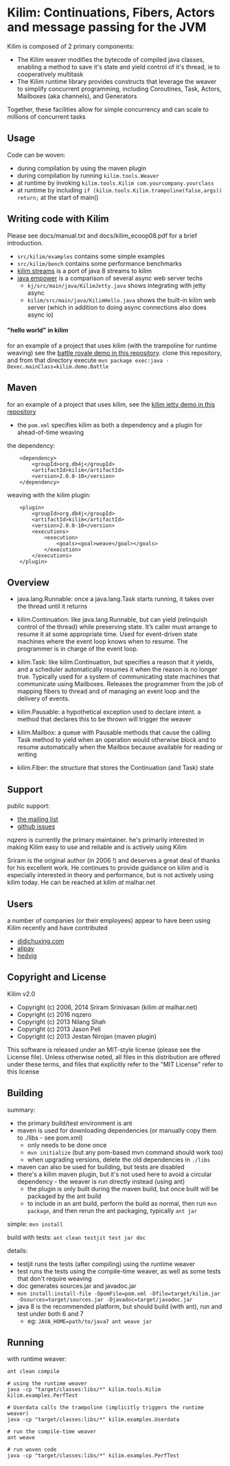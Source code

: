 # **Kilim**: Continuations, Fibers, Actors and message passing for the JVM

Kilim is composed of 2 primary components:
* The Kilim weaver modifies the bytecode of compiled java classes, enabling a method to save it's state
and yield control of it's thread, ie to cooperatively multitask
* The Kilim runtime library provides constructs that leverage the weaver to simplify concurrent programming, including Coroutines, Task, Actors, Mailboxes (aka channels), and Generators


Together, these facilities allow for simple concurrency and can scale to millions of concurrent tasks



## Usage

Code can be woven:
* during compilation by using the maven plugin
* during compilation by running `kilim.tools.Weaver`
* at runtime by invoking `kilim.tools.Kilim com.yourcompany.yourclass`
* at runtime by including `if (kilim.tools.Kilim.trampoline(false,args)) return;` at the start of main()




## Writing code with Kilim

Please see docs/manual.txt and docs/kilim_ecoop08.pdf for a brief
introduction.

* `src/kilim/examples` contains some simple examples
* `src/kilim/bench` contains some performance benchmarks
* [kilim streams](https://github.com/nqzero/kilim-streams) is a port of java 8 streams to kilim
* [java empower](https://github.com/nqzero/jempower) is a comparison of several async web server techs
  * `kj/src/main/java/KilimJetty.java` shows integrating with jetty async
  * `kilim/src/main/java/KilimHello.java` shows the built-in kilim web server (which in addition to doing async connections also does async io)

#### "hello world" in kilim

for an example of a project that uses kilim (with the trampoline for runtime weaving) see the
[battle royale demo in this repository](https://github.com/nqzero/kilim/tree/master/demos/battle).
clone this repository, and from that directory execute `mvn package exec:java -Dexec.mainClass=kilim.demo.Battle`


## Maven

for an example of a project that uses kilim, see 
the [kilim jetty demo in this repository](https://github.com/nqzero/kilim/tree/master/demos/jetty)
- the `pom.xml` specifies kilim as both a dependency and a plugin for ahead-of-time weaving


the dependency:

```
    <dependency>
        <groupId>org.db4j</groupId>
        <artifactId>kilim</artifactId>
        <version>2.0.0-10</version>
    </dependency>
```

weaving with the kilim plugin:

```
    <plugin>
        <groupId>org.db4j</groupId>
        <artifactId>kilim</artifactId>
        <version>2.0.0-10</version>
        <executions>
            <execution>
                <goals><goal>weave</goal></goals>
            </execution>
        </executions>
    </plugin>
```



## Overview

* java.lang.Runnable:   once a java.lang.Task starts running, it takes over the thread until it returns

* kilim.Continuation:  like java.lang.Runnable, but can yield (relinquish control of the thread) while preserving state. It’s caller must arrange to resume it at some appropriate time. Used for event-driven state machines where the event loop knows when to resume. The programmer is in charge of the event loop.

* kilim.Task:  like kilim.Continuation, but specifies a reason that it yields, and a scheduler automatically resumes it when the reason is no longer true. Typically used for a system of communicating state machines that communicate using Mailboxes. Releases the programmer from the job of mapping fibers to thread and of managing an event loop and the delivery of events.

* kilim.Pausable: a hypothetical exception used to declare intent. a method that declares this to be thrown will trigger the weaver

* kilim.Mailbox: a queue with Pausable methods that cause the calling Task method to yield when an operation would otherwise block and to resume automatically when the Mailbox because available for reading or writing

* kilim.Fiber: the structure that stores the Continuation (and Task) state


## Support

public support:
* [the mailing list](https://groups.google.com/forum/#!forum/kilimthreads)
* [github issues](https://github.com/nqzero/kilim/issues)



nqzero is currently the primary maintainer.
he's primarily interested in making Kilim easy to use and reliable and is actively using Kilim

Sriram is the original author (in 2006 !) and deserves a great deal of thanks for his excellent work.
He continues to provide guidance on kilim and is especially interested in theory and performance,
but is not actively using kilim today.
He can be reached at kilim _at_ malhar.net


## Users

a number of companies (or their employees) appear to have been using Kilim recently and have contributed
* [didichuxing.com](https://github.com/taowen/kilim)
* [alipay](https://github.com/pfmiles/kilim-fiber)
* [hedvig](https://github.com/kilim/kilim/commit/9b428b16489a87bc783f44052eebd0b45ed45a0d)


## Copyright and License


Kilim v2.0
* Copyright (c) 2006, 2014 Sriram Srinivasan (kilim _at_ malhar.net)
* Copyright (c) 2016 nqzero
* Copyright (c) 2013 Nilang Shah
* Copyright (c) 2013 Jason Pell
* Copyright (c) 2013 Jestan Nirojan (maven plugin)

This software is released under an MIT-style license (please see the
License file). Unless otherwise noted, all files in this distribution are
offered under these terms, and files that explicitly refer to the "MIT License"
refer to this license


## Building


summary:

* the primary build/test environment is ant
* maven is used for downloading dependencies (or manually copy them to ./libs - see pom.xml)
  * only needs to be done once
  * `mvn initialize` (but any pom-based mvn command should work too)
  * when upgrading versions, delete the old dependencies in `./libs`
* maven can also be used for building, but tests are disabled
* there's a kilim maven plugin, but it's not used here to avoid a circular dependency - the weaver is run directly instead (using ant)
  * the plugin is only built during the maven build, but once built will be packaged by the ant build
  * to include in an ant build, perform the build as normal, then run `mvn package`, and then rerun the
ant packaging, typically `ant jar`

simple:
`mvn install`

build with tests:
`ant clean testjit test jar doc`

details:
* testjit runs the tests (after compiling) using the runtime weaver
* test runs the tests using the compile-time weaver, as well as some tests that don't require weaving
* doc generates sources.jar and javadoc.jar
* `mvn install:install-file -DpomFile=pom.xml -Dfile=target/kilim.jar -Dsources=target/sources.jar -Djavadoc=target/javadoc.jar`
* java 8 is the recommended platform, but should build (with ant), run and test under both 6 and 7
  * eg: `JAVA_HOME=path/to/java7 ant weave jar`




## Running

with runtime weaver:
```
ant clean compile

# using the runtime weaver
java -cp "target/classes:libs/*" kilim.tools.Kilim kilim.examples.PerfTest

# Userdata calls the trampoline (implicitly triggers the runtime weaver)
java -cp "target/classes:libs/*" kilim.examples.Userdata

# run the compile-time weaver
ant weave

# run woven code
java -cp "target/classes:libs/*" kilim.examples.PerfTest
```


